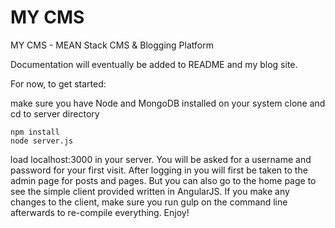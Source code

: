 # MY CMS

MY CMS - MEAN Stack CMS & Blogging Platform

Documentation will eventually be added to README and my blog site.

For now, to get started:

make sure you have Node and MongoDB installed on your system
clone and cd to server directory

```
npm install
node server.js
```

load localhost:3000 in your server. You will be asked for a username and password for your first visit. After logging in you will first be taken to the admin page for posts and pages. But you can also go to the home page to see the simple client provided written in AngularJS. If you make any changes to the client, make sure you run gulp on the command line afterwards to re-compile everything. Enjoy!
